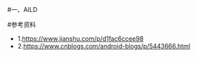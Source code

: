#一、AILD




#参考资料
- 1.https://www.jianshu.com/p/d1fac6ccee98
- 2.https://www.cnblogs.com/android-blogs/p/5443666.html